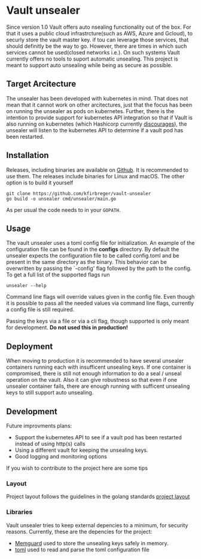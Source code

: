 # Vault unsealer

Since version 1.0 Vault offers auto nsealing functionality out of the box. For that it uses a public cloud infrastrcture(such as AWS, Azure and Gcloud), to securly store the vault master key.
if tou can leverage those services, that should definitly be the way to go. However, there are times in which such services cannot be used(closed networks i.e.). On such systems
Vault currently offers no tools to suport automatic unsealing. This project is meant to support auto unsealing while being as secure as possible.

## Target Arcitecture

The unsealer has been developed with kubernetes in mind. That does not mean that it cannot work on other arcitectures, just that the focus has been on running the unsealer
as pods on kubernetes. Further, there is the intention to provide support for kubernetes API integration so that if Vault is also running on kubernetes (which Hashicorp currently
[discourages](https://learn.hashicorp.com/vault/operations/production-hardening.html)), the unsealer will listen to the kubernetes API to determine if a vault pod has been
restarted.

## Installation

Releases, including binaries are available on [Github](https://github.com/kfirbreger/vault-unsealer/releases). It is recommended to use them.
The releases include binaries for Linux and macOS. The other option is to build it yourself

    git clone https://github.com/kfirbreger/vault-unsealer
    go build -o unsealer cmd/unsealer/main.go

As per usual the code needs to in your `GOPATH`.

## Usage

The vault unsealer uses a toml config file for initialization. An example of the configuration file can be found in the __configs__ directory.
By default the unsealer expects the configuration file to be called config.toml and be present in the same directory as the binary. This behavior
can be overwritten by passing the `-config' flag followed by the path to the config. To get a full list of the supported flags run

    unsealer --help

Command line flags will override values given in the config file. Even though it is possible to pass all the needed values via command line flags,
currently a config file is still required.

Passing the keys via a file or via a cli flag, though supported is only meant for development. __Do not used this in production!__


## Deployment

When moving to production it is recommended to have several unsealer containers running each with insufficent unsealing keys. If one
container is compromised, there is still not enough information to do a seal / unseal operation on the vault. Also it can give robustness
so that even if one unsealer container fails, there are enough running with sufficent unsealing keys to still support auto unsealing.

## Development

Future improvments plans:
- Support the kubernetes API to see if a vault pod has been restarted instead of using http(s) calls
- Using a different vault for keeping the unsealing keys.
- Good logging and monitoring options

If you wish to contribute to the project here are some tips

### Layout

Project layout follows the guidelines in the golang standards [project layout](https://github.com/golang-standards/project-layout)

### Libraries
Vault unsealer tries to keep external depencies to a minimum, for security reasons. Currently, these are the depencies for the project:

- [Memguard](https://github.com/awnumar/memguard) used to store the unsealing keys safely in memory.
- [toml](https://github.com/BurntSushi/toml) used to read and parse the toml configuration file

